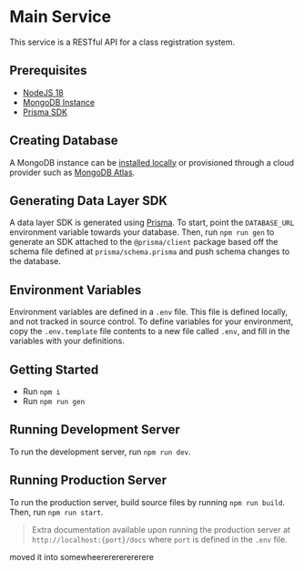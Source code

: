 # Main Service

This service is a RESTful API for a class registration system.

## Prerequisites

- [NodeJS 18](https://nodejs.org)
- [MongoDB Instance](#creating-database)
- [Prisma SDK](#generating-data-layer-sdk)

## Creating Database

A MongoDB instance can be [installed locally](https://www.mongodb.com/docs/manual/installation/) or provisioned through a cloud provider such as [MongoDB Atlas](https://www.mongodb.com/docs/atlas/getting-started/).

## Generating Data Layer SDK

A data layer SDK is generated using [Prisma](https://www.prisma.io/). To start, point the `DATABASE_URL` environment variable towards your database. Then, run `npm run gen` to generate an SDK attached to the `@prisma/client` package based off the schema file defined at `prisma/schema.prisma` and push schema changes to the database.

## Environment Variables

Environment variables are defined in a `.env` file. This file is defined locally, and not tracked in source control. To define variables for your environment, copy the `.env.template` file contents to a new file called `.env`, and fill in the variables with your definitions.

## Getting Started

- Run `npm i`
- Run `npm run gen`

## Running Development Server

To run the development server, run `npm run dev`.

## Running Production Server

To run the production server, build source files by running `npm run build`. Then, run `npm run start`.
> Extra documentation available upon running the production server at `http://localhost:{port}/docs` where `port` is defined in the `.env` file.

moved it into somewheererererererere
